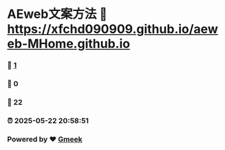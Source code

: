# AEweb文案方法 :link: https://xfchd090909.github.io/aeweb-MHome.github.io 
### :page_facing_up: [1](https://xfchd090909.github.io/aeweb-MHome.github.io/tag.html) 
### :speech_balloon: 0 
### :hibiscus: 22 
### :alarm_clock: 2025-05-22 20:58:51 
### Powered by :heart: [Gmeek](https://github.com/Meekdai/Gmeek)
